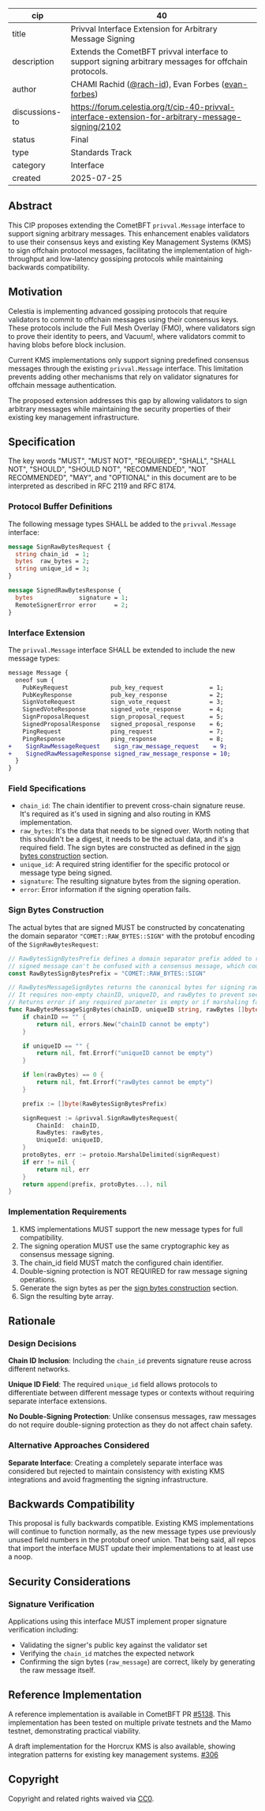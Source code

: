 | cip            | 40                                                                                                                 |
|----------------|--------------------------------------------------------------------------------------------------------------------|
| title          | Privval Interface Extension for Arbitrary Message Signing                                                          |
| description    | Extends the CometBFT privval interface to support signing arbitrary messages for offchain protocols.               |
| author         | CHAMI Rachid ([@rach-id](https://github.com/rach-id)), Evan Forbes ([evan-forbes](https://github.com/evan-forbes)) |
| discussions-to | <https://forum.celestia.org/t/cip-40-privval-interface-extension-for-arbitrary-message-signing/2102>               |
| status         | Final                                                                                                              |
| type           | Standards Track                                                                                                    |
| category       | Interface                                                                                                          |
| created        | 2025-07-25                                                                                                         |

## Abstract

This CIP proposes extending the CometBFT `privval.Message` interface to support signing arbitrary messages. This enhancement enables validators to use their consensus keys and existing Key Management Systems (KMS) to sign offchain protocol messages, facilitating the implementation of high-throughput and low-latency gossiping protocols while maintaining backwards compatibility.

## Motivation

Celestia is implementing advanced gossiping protocols that require validators to commit to offchain messages using their consensus keys. These protocols include the Full Mesh Overlay (FMO), where validators sign to prove their identity to peers, and Vacuum!, where validators commit to having blobs before block inclusion.

Current KMS implementations only support signing predefined consensus messages through the existing `privval.Message` interface. This limitation prevents adding other mechanisms that rely on validator signatures for offchain message authentication.

The proposed extension addresses this gap by allowing validators to sign arbitrary messages while maintaining the security properties of their existing key management infrastructure.

## Specification

The key words "MUST", "MUST NOT", "REQUIRED", "SHALL", "SHALL NOT", "SHOULD", "SHOULD NOT", "RECOMMENDED", "NOT RECOMMENDED", "MAY", and "OPTIONAL" in this document are to be interpreted as described in RFC 2119 and RFC 8174.

### Protocol Buffer Definitions

The following message types SHALL be added to the `privval.Message` interface:

```protobuf
message SignRawBytesRequest {
  string chain_id  = 1;
  bytes  raw_bytes = 2;
  string unique_id = 3;
}

message SignedRawBytesResponse {
  bytes             signature = 1;
  RemoteSignerError error     = 2;
}

```

### Interface Extension

The `privval.Message` interface SHALL be extended to include the new message types:

```diff
message Message {
  oneof sum {
    PubKeyRequest            pub_key_request             = 1;
    PubKeyResponse           pub_key_response            = 2;
    SignVoteRequest          sign_vote_request           = 3;
    SignedVoteResponse       signed_vote_response        = 4;
    SignProposalRequest      sign_proposal_request       = 5;
    SignedProposalResponse   signed_proposal_response    = 6;
    PingRequest              ping_request                = 7;
    PingResponse             ping_response               = 8;
+    SignRawMessageRequest    sign_raw_message_request    = 9;
+    SignedRawMessageResponse signed_raw_message_response = 10;
  }
}
```

### Field Specifications

- `chain_id`: The chain identifier to prevent cross-chain signature reuse. It's required as it's used in signing and also routing in KMS implementation.
- `raw_bytes`: It's the data that needs to be signed over. Worth noting that this shouldn't be a digest, it needs to be the actual data, and it's a required field. The sign bytes are constructed as defined in the [sign bytes construction](#sign-bytes-construction) section.
- `unique_id`: A required string identifier for the specific protocol or message type being signed.
- `signature`: The resulting signature bytes from the signing operation.
- `error`: Error information if the signing operation fails.

### Sign Bytes Construction

The actual bytes that are signed MUST be constructed by concatenating the domain separator `"COMET::RAW_BYTES::SIGN"` with the protobuf encoding of the `SignRawBytesRequest`:

```go
// RawBytesSignBytesPrefix defines a domain separator prefix added to raw bytes to ensure the resulting
// signed message can't be confused with a consensus message, which could lead to double signing
const RawBytesSignBytesPrefix = "COMET::RAW_BYTES::SIGN"

// RawBytesMessageSignBytes returns the canonical bytes for signing raw data messages.
// It requires non-empty chainID, uniqueID, and rawBytes to prevent security issues.
// Returns error if any required parameter is empty or if marshaling fails.
func RawBytesMessageSignBytes(chainID, uniqueID string, rawBytes []byte) ([]byte, error) {
	if chainID == "" {
		return nil, errors.New("chainID cannot be empty")
	}

	if uniqueID == "" {
		return nil, fmt.Errorf("uniqueID cannot be empty")
	}

	if len(rawBytes) == 0 {
		return nil, fmt.Errorf("rawBytes cannot be empty")
	}

	prefix := []byte(RawBytesSignBytesPrefix)

	signRequest := &privval.SignRawBytesRequest{
		ChainId:  chainID,
		RawBytes: rawBytes,
		UniqueId: uniqueID,
	}
	protoBytes, err := protoio.MarshalDelimited(signRequest)
	if err != nil {
		return nil, err
	}
	return append(prefix, protoBytes...), nil
}
```

### Implementation Requirements

1. KMS implementations MUST support the new message types for full compatibility.
2. The signing operation MUST use the same cryptographic key as consensus message signing.
3. The chain_id field MUST match the configured chain identifier.
4. Double-signing protection is NOT REQUIRED for raw message signing operations.
5. Generate the sign bytes as per the [sign bytes construction](#sign-bytes-construction) section.
6. Sign the resulting byte array.

## Rationale

### Design Decisions

**Chain ID Inclusion**: Including the `chain_id` prevents signature reuse across different networks.

**Unique ID Field**: The required `unique_id` field allows protocols to differentiate between different message types or contexts without requiring separate interface extensions.

**No Double-Signing Protection**: Unlike consensus messages, raw messages do not require double-signing protection as they do not affect chain safety.

### Alternative Approaches Considered

**Separate Interface**: Creating a completely separate interface was considered but rejected to maintain consistency with existing KMS integrations and avoid fragmenting the signing infrastructure.

## Backwards Compatibility

This proposal is fully backwards compatible. Existing KMS implementations will continue to function normally, as the new message types use previously unused field numbers in the protobuf oneof union. That being said, all repos that import the interface MUST update their implementations to at least use a noop.

## Security Considerations

### Signature Verification

Applications using this interface MUST implement proper signature verification including:

- Validating the signer's public key against the validator set
- Verifying the `chain_id` matches the expected network
- Confirming the sign bytes (`raw_message`) are correct, likely by generating the raw message itself.

## Reference Implementation

A reference implementation is available in CometBFT PR [#5138](https://github.com/cometbft/cometbft/pull/5138). This implementation has been tested on multiple private testnets and the Mamo testnet, demonstrating practical viability.

A draft implementation for the Horcrux KMS is also available, showing integration patterns for existing key management systems. [#306](https://github.com/strangelove-ventures/horcrux/pull/306)

## Copyright

Copyright and related rights waived via [CC0](https://github.com/celestiaorg/CIPs/blob/main/LICENSE).
